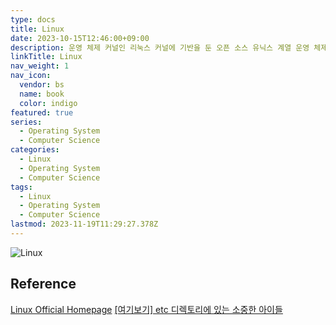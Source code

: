 ```yaml
---
type: docs
title: Linux
date: 2023-10-15T12:46:00+09:00
description: 운영 체제 커널인 리눅스 커널에 기반을 둔 오픈 소스 유닉스 계열 운영 체제 계열
linkTitle: Linux
nav_weight: 1
nav_icon:
  vendor: bs
  name: book
  color: indigo
featured: true
series:
  - Operating System
  - Computer Science
categories:
  - Linux
  - Operating System
  - Computer Science
tags:
  - Linux
  - Operating System
  - Computer Science
lastmod: 2023-11-19T11:29:27.378Z
---
```


![Linux](/computer-science/linux.webp#center)

## Reference

[Linux Official Homepage](https://www.linux.org/)
[[여기보기] etc 디렉토리에 있는 소중한 아이들](https://yozm.wishket.com/magazine/detail/1679/)
